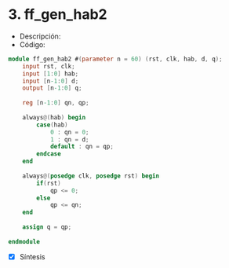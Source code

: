 # 3. ff_gen_hab2

- Descripción:
- Código:

```verilog
module ff_gen_hab2 #(parameter n = 60) (rst, clk, hab, d, q);
	input rst, clk;
	input [1:0] hab;
	input [n-1:0] d;
	output [n-1:0] q;
	
	reg [n-1:0] qn, qp;
	
	always@(hab) begin
		case(hab)
			0 : qn = 0; 
			1 : qn = d; 
			default : qn = qp;
		endcase
	end
	
	always@(posedge clk, posedge rst) begin
		if(rst)
			qp <= 0;
		else
			qp <= qn;	
	end
	
	assign q = qp;
		
endmodule
```



- [x] Síntesis
